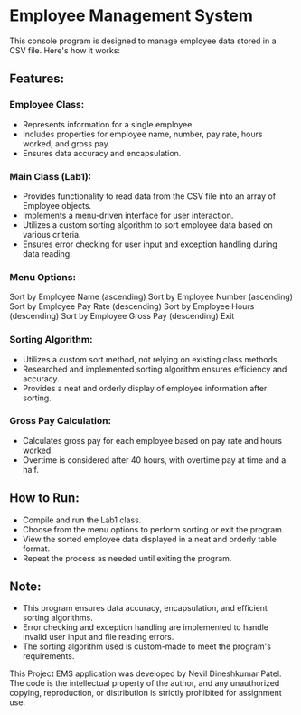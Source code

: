 # Employee Management System
This console program is designed to manage employee data stored in a CSV file. Here's how it works:

## Features:
### Employee Class:

- Represents information for a single employee.
- Includes properties for employee name, number, pay rate, hours worked, and gross pay.
- Ensures data accuracy and encapsulation.

### Main Class (Lab1):

- Provides functionality to read data from the CSV file into an array of Employee objects.
- Implements a menu-driven interface for user interaction.
- Utilizes a custom sorting algorithm to sort employee data based on various criteria.
- Ensures error checking for user input and exception handling during data reading.

### Menu Options:

Sort by Employee Name (ascending)
Sort by Employee Number (ascending)
Sort by Employee Pay Rate (descending)
Sort by Employee Hours (descending)
Sort by Employee Gross Pay (descending)
Exit

### Sorting Algorithm:

- Utilizes a custom sort method, not relying on existing class methods.
- Researched and implemented sorting algorithm ensures efficiency and accuracy.
- Provides a neat and orderly display of employee information after sorting.

### Gross Pay Calculation:

- Calculates gross pay for each employee based on pay rate and hours worked.
- Overtime is considered after 40 hours, with overtime pay at time and a half.

## How to Run:
- Compile and run the Lab1 class.
- Choose from the menu options to perform sorting or exit the program.
- View the sorted employee data displayed in a neat and orderly table format.
- Repeat the process as needed until exiting the program.

## Note:
- This program ensures data accuracy, encapsulation, and efficient sorting algorithms.
- Error checking and exception handling are implemented to handle invalid user input and file reading errors.
- The sorting algorithm used is custom-made to meet the program's requirements.

This Project EMS application was developed by Nevil Dineshkumar Patel. The code is the intellectual property of the author, and any unauthorized copying, reproduction, or distribution is strictly prohibited for assignment use.
